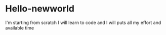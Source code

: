 # Hello-newworld
I'm starting from scratch I will learn to code and I will puts all my effort and available time
